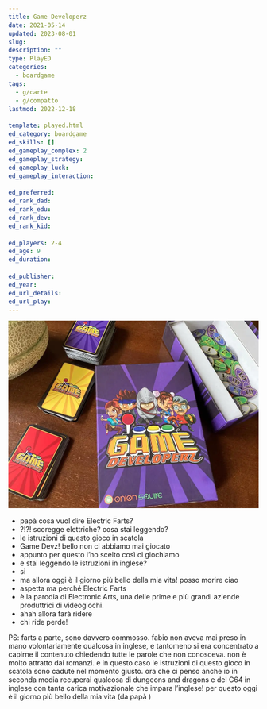 ```yaml
---
title: Game Developerz
date: 2021-05-14
updated: 2023-08-01
slug: 
description: ""
type: PlayED
categories:
  - boardgame
tags:
  - g/carte
  - g/compatto
lastmod: 2022-12-18

template: played.html
ed_category: boardgame
ed_skills: []
ed_gameplay_complex: 2
ed_gameplay_strategy: 
ed_gameplay_luck: 
ed_gameplay_interaction: 

ed_preferred: 
ed_rank_dad: 
ed_rank_edu: 
ed_rank_dev: 
ed_rank_kid: 

ed_players: 2-4
ed_age: 9
ed_duration: 

ed_publisher: 
ed_year: 
ed_url_details:
ed_url_play: 
---
```


![game-developerz-featured](../../assets/img/played/boardgame-new/game-developerz-featured.webp)

- papà cosa vuol dire Electric Farts?
- ?!?! scoregge elettriche? cosa stai leggendo?
- le istruzioni di questo gioco in scatola
- Game Devz! bello non ci abbiamo mai giocato
- appunto per questo l’ho scelto così ci giochiamo
- e stai leggendo le istruzioni in inglese?
- si
- ma allora oggi è il giorno più bello della mia vita! posso morire ciao
- aspetta ma perché Electric Farts
- è la parodia di Electronic Arts, una delle prime e più grandi aziende produttrici di videogiochi.
- ahah allora farà ridere
- chi ride perde!

PS: farts a parte, sono davvero commosso. fabio non aveva mai preso in mano volontariamente qualcosa in inglese, e tantomeno si era concentrato a capirne il contenuto chiedendo tutte le parole che non conosceva. non è molto attratto dai romanzi. e in questo caso le istruzioni di questo gioco in scatola sono cadute nel momento giusto. ora che ci penso anche io in seconda media recuperai qualcosa di dungeons and dragons e del C64 in inglese con tanta carica motivazionale che impara l’inglese! per questo oggi è il giorno più bello della mia vita (da papà )
